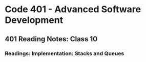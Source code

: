 # Code 401 - Advanced Software Development

## 401 Reading Notes: Class 10

### Readings: Implementation: Stacks and Queues

####









